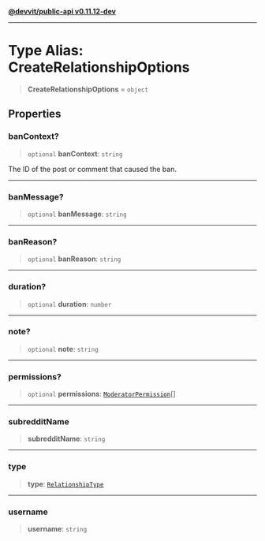 [**@devvit/public-api v0.11.12-dev**](../../README.md)

---

# Type Alias: CreateRelationshipOptions

> **CreateRelationshipOptions** = `object`

## Properties

<a id="bancontext"></a>

### banContext?

> `optional` **banContext**: `string`

The ID of the post or comment that caused the ban.

---

<a id="banmessage"></a>

### banMessage?

> `optional` **banMessage**: `string`

---

<a id="banreason"></a>

### banReason?

> `optional` **banReason**: `string`

---

<a id="duration"></a>

### duration?

> `optional` **duration**: `number`

---

<a id="note"></a>

### note?

> `optional` **note**: `string`

---

<a id="permissions"></a>

### permissions?

> `optional` **permissions**: [`ModeratorPermission`](ModeratorPermission.md)[]

---

<a id="subredditname"></a>

### subredditName

> **subredditName**: `string`

---

<a id="type"></a>

### type

> **type**: [`RelationshipType`](RelationshipType.md)

---

<a id="username"></a>

### username

> **username**: `string`
